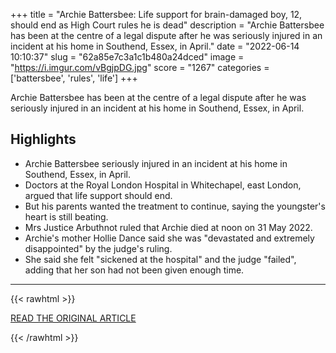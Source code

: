 +++
title = "Archie Battersbee: Life support for brain-damaged boy, 12, should end as High Court rules he is dead"
description = "Archie Battersbee has been at the centre of a legal dispute after he was seriously injured in an incident at his home in Southend, Essex, in April."
date = "2022-06-14 10:10:37"
slug = "62a85e7c3a1c1b480a24dced"
image = "https://i.imgur.com/vBgjpDG.jpg"
score = "1267"
categories = ['battersbee', 'rules', 'life']
+++

Archie Battersbee has been at the centre of a legal dispute after he was seriously injured in an incident at his home in Southend, Essex, in April.

## Highlights

- Archie Battersbee seriously injured in an incident at his home in Southend, Essex, in April.
- Doctors at the Royal London Hospital in Whitechapel, east London, argued that life support should end.
- But his parents wanted the treatment to continue, saying the youngster's heart is still beating.
- Mrs Justice Arbuthnot ruled that Archie died at noon on 31 May 2022.
- Archie's mother Hollie Dance said she was "devastated and extremely disappointed" by the judge's ruling.
- She said she felt "sickened at the hospital" and the judge "failed", adding that her son had not been given enough time.

---

{{< rawhtml >}}
  <p class="article-category">
    <a target="_blank" href="https://news.sky.com/story/amp/archie-battersbee-life-support-for-brain-damaged-boy-12-should-end-as-high-court-rules-he-is-dead-12632975">READ THE ORIGINAL ARTICLE</a>
  </p>
{{< /rawhtml >}}
